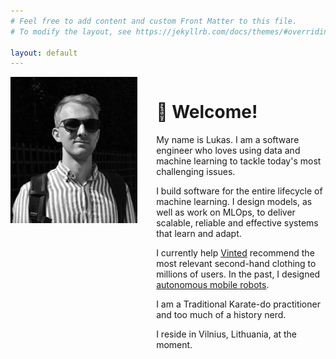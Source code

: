 ```yaml
---
# Feel free to add content and custom Front Matter to this file.
# To modify the layout, see https://jekyllrb.com/docs/themes/#overriding-theme-defaults

layout: default
---
```


<style>
.grid-container {
    display: grid;
    grid-template-columns: 1.5fr 2fr;
    gap: 30px;
}

</style>

<div class="grid-container">
    <img class="grid-item one" src="/assets/IMG_0762.jpeg" />
    <div class="grid-item two">
        <h1>👋 Welcome!</h1>
        <p>My name is Lukas. I am a software engineer who loves using data and machine learning to tackle today's most challenging issues.</p>
        <p>I build software for the entire lifecycle of machine learning. I design models, as well as work on MLOps, to deliver scalable, reliable and effective systems that learn and adapt.</p>
        <p>I currently help <a href="https://www.vinted.fr/" target="_blank">Vinted</a> recommend the most relevant second-hand clothing to millions of users. In the past, 
        I designed <a href="https://neurotechnology.com/" target="_blank">autonomous mobile robots</a>.</p>
        <p>I am a Traditional Karate-do practitioner and too much of a history nerd.</p>
        <p>I reside in Vilnius, Lithuania, at the moment.</p>
    </div>
</div>
